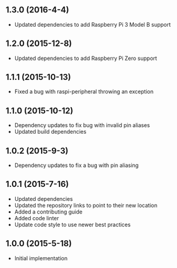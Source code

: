 ## 1.3.0 (2016-4-4)

- Updated dependencies to add Raspberry Pi 3 Model B support

## 1.2.0 (2015-12-8)

- Updated dependencies to add Raspberry Pi Zero support

## 1.1.1 (2015-10-13)

- Fixed a bug with raspi-peripheral throwing an exception

## 1.1.0 (2015-10-12)

- Dependency updates to fix bug with invalid pin aliases
- Updated build dependencies

## 1.0.2 (2015-9-3)

- Dependency updates to fix a bug with pin aliasing

## 1.0.1 (2015-7-16)

- Updated dependencies
- Updated the repository links to point to their new location
- Added a contributing guide
- Added code linter
- Update code style to use newer best practices

## 1.0.0 (2015-5-18)

- Initial implementation
